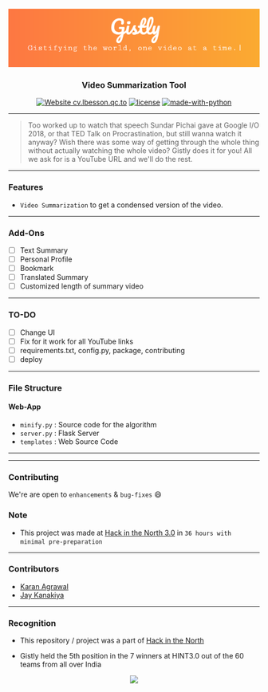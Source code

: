 <p align="center">
  <a href="" rel="noopener">
 <img src="./assets/gistly.PNG"></a>
</p>

<h3 align="center">Video Summarization Tool</h3>

<div align="center">

[![Website cv.lbesson.qc.to](https://img.shields.io/website-up-down-green-red/http/cv.lbesson.qc.to.svg)](http://karanagrawal.me/Gistly)
[![license](https://img.shields.io/github/license/nhnent/tui.editor.svg)](https://github.com/karan28598/Gistly/blob/master/LICENSE)
[![made-with-python](https://img.shields.io/badge/Made%20with-Python-1f425f.svg)](https://www.python.org/)

</div>

------------------------------------------

>Too worked up to watch that speech Sundar Pichai gave at Google I/O 2018, or that TED Talk on Procrastination, but still wanna watch it anyway? Wish there was some way of getting through the whole thing without actually watching the whole video? Gistly does it for you! All we ask for is a YouTube URL and we'll do the rest.

------------------------------------------
### Features

- `Video Summarization` to get a condensed version of the video.
<!-- - `Bookmark` an article
- `Summarize` an source article or a url
- Browse across ~ 255 preffered source listed [here](./App/sources.csv)
- Featured Article as per all user reaction ( Also an Add-Ons )
- `Night-Mode` for better readiblity
- Subscribe to your favorite source using `chatbot` and read it on your own comfort from the `web-app` -->

<!-- <div align="center">

<h3 > Gistly as a Web-App  </h3>
<br>
<p align="center">
<img src ="./assets/gistly-web.gif" width = 500px>
</p>

<h3><a href="https://www.facebook.com/">  Gistly On Messenger   </a></h3>
<br>
<img src="./assets/demo.gif" width=245px>
<img src="./assets/show-summary.gif" width=245px>

</div> -->

------------------------------------------

### Add-Ons

- [ ] Text Summary
- [ ] Personal Profile
- [ ] Bookmark
- [ ] Translated Summary
- [ ] Customized length of summary video

------------------------------------------

### TO-DO 

- [ ] Change UI
- [ ] Fix for it work for all YouTube links
- [ ] requirements.txt, config.py, package, contributing
- [ ] deploy

------------------------------------------
### File Structure


#### Web-App

- `minify.py` : Source code for the algorithm
- `server.py` : Flask Server
- `templates` : Web Source Code

------------------------------------------
<!-- ### Installation

* Install dependencies
```sh
        $ pip3 install -r requirements.txt
``` -->

------------------------------------------
### Contributing

 We're are open to `enhancements` & `bug-fixes` :smile: 
 <!-- Also do have a look [here](./CONTRIBUTING.md)-->

### Note

- This project was made at [Hack in the North 3.0](https://www.hackinthenorth.com/) in `36 hours with minimal pre-preparation`

------------------------------------------
### Contributors

- [Karan Agrawal](https://github.com/karan28598)
- [Jay Kanakiya](https://github.com/JayKanakiya)

------------------------------------------
### Recognition

- This repository / project was a part of [Hack in the North](https://github.com/HackInTheNorth)

- Gistly held the 5th position in the 7 winners at HINT3.0 out of the 60 teams from all over India

<div align="center">
<img src="./assets/winners.PNG">
</div>

